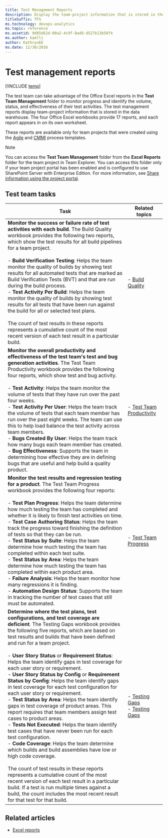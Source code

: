```yaml
---
title: Test Management Reports
description: Display the team-project information that is stored in the data warehouse.
titleSuffix: TFS
ms.technology: devops-analytics
ms.topic: reference
ms.assetid: 9d85d62d-00a2-4c9f-8ad8-d527b13b58f4
ms.author: kaelli
author: KathrynEE
ms.date: 12/30/2016
---
```


# Test management reports

[!INCLUDE [temp](../includes/tfs-sharepoint-version.md)]

The test team can take advantage of the Office Excel reports in the **Test Team Management** folder to monitor progress and identify the volume, status, and effectiveness of their test activities. The test management reports display team-project information that is stored in the data warehouse. The four Office Excel workbooks provide 17 reports, and each report appears in on its own worksheet.

These reports are available only for team projects that were created using the [Agile](../../boards/work-items/guidance/agile-process.md) and [CMMI](../../boards/work-items/guidance/cmmi-process.md) process templates.

> [!NOTE]
> You can access the **Test Team Management** folder from the **Excel Reports** folder for the team project in Team Explorer. You can access this folder only if your team project portal has been enabled and is configured to use SharePoint Server with Enterprise Edition. For more information, see [Share information using the project portal](../sharepoint-dashboards/share-information-using-the-project-portal.md).

## Test team tasks

| Task                                                                                                                                                                                                                                                                                                                                                                                                                                                                                                                                                                                                                                                                                                                                                                                                                                                                                                                                                                                                                                                                                                                                                                                                                                                                                                          | Related topics                                                                                                |
| ------------------------------------------------------------------------------------------------------------------------------------------------------------------------------------------------------------------------------------------------------------------------------------------------------------------------------------------------------------------------------------------------------------------------------------------------------------------------------------------------------------------------------------------------------------------------------------------------------------------------------------------------------------------------------------------------------------------------------------------------------------------------------------------------------------------------------------------------------------------------------------------------------------------------------------------------------------------------------------------------------------------------------------------------------------------------------------------------------------------------------------------------------------------------------------------------------------------------------------------------------------------------------------------------------------- | ------------------------------------------------------------------------------------------------------------- |
| **Monitor the success or failure rate of test activities with each build**. The Build Quality workbook provides the following two reports, which show the test results for all build pipelines for a team project.<br /><br /> - **Build Verification Testing**: Helps the team monitor the quality of builds by showing test results for all automated tests that are marked as Build Verification Tests (BVT) and that are run during the build process.<br />- **Test Activity Per Build**: Helps the team monitor the quality of builds by showing test results for all tests that have been run against the build for all or selected test plans.<br /><br /> The count of test results in these reports represents a cumulative count of the most recent version of each test result in a particular build.                                                                                                                                                                                                                                                                                                                                                                                                                                                                                             | - [Build Quality](build-quality-excel-report.md)                                                              |
| **Monitor the overall productivity and effectiveness of the test team's test and bug generation activities**. The Test Team Productivity workbook provides the following four reports, which show test and bug activity.<br /><br /> - **Test Activity**: Helps the team monitor the volume of tests that they have run over the past four weeks.<br />- **Test Activity Per User**: Helps the team track the volume of tests that each team member has run over the past eight weeks. The team can use this to help load balance the test activity across team members.<br />- **Bugs Created By User**: Helps the team track how many bugs each team member has created.<br />- **Bug Effectiveness**: Supports the team in determining how effective they are in defining bugs that are useful and help build a quality product.                                                                                                                                                                                                                                                                                                                                                                                                                                                                           | - [Test Team Productivity](test-team-productivity-excel-report.md)                                            |
| **Monitor the test results and regression testing for a product**. The Test Team Progress workbook provides the following four reports:<br /><br /> - **Test Plan Progress**: Helps the team determine how much testing the team has completed and whether it is likely to finish test activities on time.<br />- **Test Case Authoring Status**: Helps the team track the progress toward finishing the definition of tests so that they can be run.<br />- **Test Status by Suite**: Helps the team determine how much testing the team has completed within each test suite.<br />- **Test Status by Area**: Helps the team determine how much testing the team has completed within each product area.<br />- **Failure Analysis**: Helps the team monitor how many regressions it is finding.<br />- **Automation Design Status**: Supports the team in tracking the number of test cases that still must be automated.                                                                                                                                                                                                                                                                                                                                                                                  | - [Test Team Progress](test-team-progress-excel-report.md)                                                    |
| **Determine where the test plans, test configurations, and test coverage are deficient**. The Testing Gaps workbook provides the following five reports, which are based on test results and builds that have been defined and run for a team project.<br /><br /> - **User Story Status** or **Requirement Status**: Helps the team identify gaps in test coverage for each user story or requirement.<br />- **User Story Status by Config** or **Requirement Status by Config**: Helps the team identify gaps in test coverage for each test configuration for each user story or requirement.<br />- **Test Status by Area**: Helps the team identify gaps in test coverage of product areas. This report requires that team members assign test cases to product areas.<br />- **Tests Not Executed**: Helps the team identify test cases that have never been run for each test configuration.<br />- **Code Coverage**: Helps the team determine which builds and build assemblies have low or high code coverage.<br /><br /> The count of test results in these reports represents a cumulative count of the most recent version of each test result in a particular build. If a test is run multiple times against a build, the count includes the most recent result for that test for that build. | - [Testing Gaps](testing-gaps-excel-report-agile.md)<br />- [Testing Gaps](testing-gaps-excel-report-cmmi.md) |

## Related articles

* [Excel reports](excel-reports.md)
